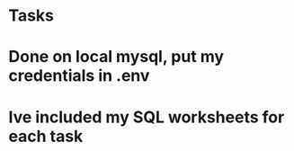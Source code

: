 # Tasks
# Done on local mysql, put my credentials in .env
# Ive included my SQL worksheets for each task